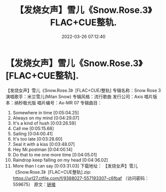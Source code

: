 ﻿---
title: 【发烧女声】雪儿《Snow.Rose.3》FLAC+CUE整轨.
date: 2022-03-26 07:12:40
categories: 外语音乐
tags: 外语音乐
---
# 【发烧女声】雪儿《Snow.Rose.3》[FLAC+CUE整轨].

【发烧女声】雪儿《Snow.Rose.3》  [FLAC+CUE/整轨]
专辑名称：Snow Rose 3
演唱歌手：米兰雪儿(Milan Snow)
专辑风格：流行歌曲
发行公司：Axis
唱片版本：纳秒极光版
唱片编号：Ax-MR 07
专辑曲目：
01. Somewhere in
time
[0:05:04.25]
02. Always on my
mind
[0:04:29.07]
03. It's a kind of
hush
[0:03:26.59]
04. Call me
[0:05:15.68]
05. Sailing
[0:04:00.41]
06. It's too
late
[0:03:28.60]
07. Seal it with a
kiss
[0:03:48.07]
08. Hey
Mr.postman
[0:04:00.14]
09. Do that to me one more
time
[0:04:05.01]
10. Raindrop keep falling on my
head
[0:04:36.02]
11. More than I can
say
[0:03:31.03]
下载地址：
【发烧女声】雪儿《Snow.Rose.3》  [FLAC+CUE整轨].zip:
https://url27.ctfile.com/f/9388027-557193307-c6fbaf
（访问密码：559675）
原文：[链接](https://blog.sina.com.cn/s/blog_1647c7e7601030wbi.html)